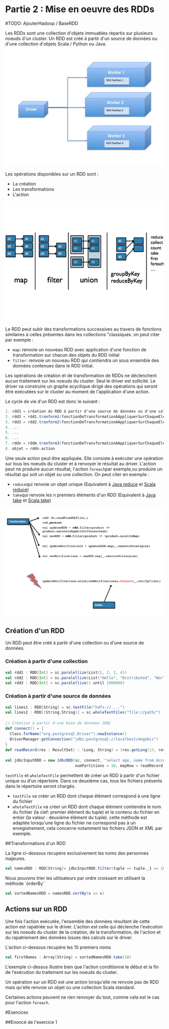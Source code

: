 # Partie 2 : Mise en oeuvre des RDDs
#TODO: AjouterHadoop / BaseRDD


Les RDDs sont une collection d'objets immuables répartis sur plusieurs noeuds d'un cluster. Un RDD est créé à partir d'un source de données ou d'une collection d'objets Scala / Python ou Java.
![](rdd1.jpg)

Les opérations disponibles sur un RDD sont :
+ La création
+ Les transformations
+ L'action

![](rdd2.png)

Le RDD peut subir des transformations successives au travers de fonctions similaires à celles présentes dans les collections "classiques. on peut citer par exemple :

+ ``map``: renvoie un nouveau RDD avec application d'une fonction de transformation sur chacun des objets du RDD initial
+ ``filter``: renvoie un nouveau RDD qui contiendra un sous ensemble des données contenues dans le RDD initial.

Les opérations de création et de transformation de RDDs ne déclenchent aucun traitement sur les noeuds du cluster. Seul le driver est sollicité. Le driver va construire un graphe acycilique dirigé des opérations qui seront être exécutées sur le cluster au moment de l'application d'une action.

Le cycle de vie d'un RDD est donc le suivant :
```scala
1. rdd1 = création du RDD à partir d'une source de données ou d'une collection
2. rdd2 = rdd1.tranform1(fonctionDeTransformationAAppliquerSurChaqueElement)
3. rdd3 = rdd2.tranform2(fonctionDeTransformationAAppliquerSurChaqueElement)
4. ...
5. ...
6. ...
7. rddn = rddm.tranform3(fonctionDeTransformationAAppliquerSurChaqueElement)
8. objet = rddn.action
```
Une seule action peut être appliquée. Elle consiste à exécuter une opération sur tous les noeuds du cluster et à renvoyer le résultat au driver. L'action peut ne produire aucun résultat, l'action ``foreach``par exemple,ou produire un résultat qui soit un objet ou une collection. On peut citer en exemple :
+ ``reduce``qui renvoie un objet unique (Equivalent à  [Java reduce]() et [Scala reduce](http://www.scala-lang.org/api/2.11.4/index.html#scala.collection.immutable.List))
+ ``take``qui renvoie les n premiers éléments d'un RDD (Equivalent à  [Java take]() et [Scala take](http://www.scala-lang.org/api/2.11.4/index.html#scala.collection.immutable.List))

![](rd3.png)

## Création d'un RDD
Un RDD peut être créé à partir d'une collection ou d'une source de données.

### Création à partir d'une collection

```scala
val rdd1 : RDD[Int] = sc.paralellize(List(1, 2, 3, 4))
val rdd2 : RDD[Int] = sc.paralellize(List("Hello", "Distributed", "World"))
val rdd3 : RDD[Int] = sc.paralellize(1 until 1000000)
```

### Création à partir d'une source de données
```scala
val lines1 : RDD[String] = sc.textFile("hdfs://....")
val lines2 : RDD[(String,String)] = sc.wholeTextFiles("file://path/")

// Création à partir d'une base de données JDBC
def connect() = {
  Class.forName("org.postgresql.Driver").newInstance()
  DriverManager.getConnection("jdbc:postgresql://localhost/mogobiz")
}
def readRecord(res : ResultSet) : (Long, String) = (res.getLong(1), res.getString(2))

val jdbcInputRDD = new JdbcRDD(sc, connect, "select age, name from Account offset ? limit ?", lowerBound = 100, upperBound= 20000, 
                               numPartitions = 10, mapRow = readRecord)

```

``textFile`` et ``wholeTextFile`` permettent de créer un RDD à partir d'un fichier unique ou d'un répertoire. Dans ce deuxième cas, tous les fichiers présents dans le répertoire seront chargés.

+ ``textFile`` va créer un RDD dont chaque élément correspond à une ligne du fichier
+ ``wholeTextFile`` va créer un RDD dont chaque élément contiendra le nom du fichier (la clef: premier élément du tuple) et le contenu du fichier en entier (la valeur : deuxième élément du tuple). cette méthode est adaptée lorsqu'une ligne du fichier ne correspond pas à un enregistrement, cela concerne notamment les fichiers JSON et XML par exemple.

##Transformations d'un RDD

La ligne ci-dessous récupère exclusivement les noms des personnes majeures.
```scala
val namesRDD : RDD[String]= jdbcInputRDD.filter(tuple => tuple._1 >= 18).map(_._2)
```

Nous pouvons trier les utilisateurs par ordre croissant en utilisant la méthode `òrderBy``
```scala
val sortedNamesRDD = namesRDD.sortBy(x => x)
```

## Actions sur un RDD
Une fois l'action exécutée, l'ensemble des données résultant de cette action est rapatriée sur le driver. L'action est celle qui déclenche l'exécution sur les noeuds du cluster de la création, de la transformation, de l'action et du rapatriement des données issues des calculs sur le driver.

L'action ci-dessous récupère les 10 premiers noms
```Scala
val firstNames : Array[String] = sortedNamesRDD.take(10)
```
L'exemple ci-dessus illustre bien que l'action conditionne le début et la fin de l'exécution du traitement sur les noeuds du cluster.

Un opération sur un RDD est une action lorsqu'elle ne renvoie pas de RDD mais qu'elle renvoie un objet ou une collection Scala standard.

Certaines actions peuvent ne rien renvoyer du tout, comme cela est le cas pour l'action ``foreach``.


#Exercices

##Enoncé de l'exercice 1


